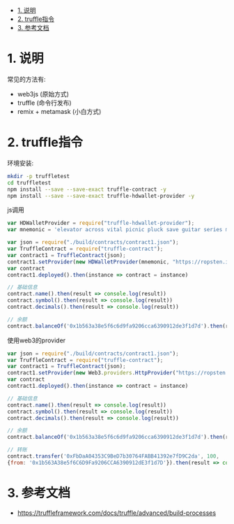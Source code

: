 <!-- TOC -->

- [1. 说明](#1-说明)
- [2. truffle指令](#2-truffle指令)
- [3. 参考文档](#3-参考文档)

<!-- /TOC -->


# 1. 说明

常见的方法有:

* web3js (原始方式)
* truffle (命令行发布)
* remix + metamask (小白方式)


# 2. truffle指令

环境安装:
```bash
mkdir -p truffletest
cd truffletest
npm install --save --save-exact truffle-contract -y
npm install --save --save-exact truffle-hdwallet-provider -y

```

js调用
```js
var HDWalletProvider = require("truffle-hdwallet-provider");
var mnemonic = 'elevator across vital picnic pluck save guitar series matter purse rude brave'

var json = require("./build/contracts/contract1.json");
var TruffleContract = require("truffle-contract");
var contract1 = TruffleContract(json);
contract1.setProvider(new HDWalletProvider(mnemonic, "https://ropsten.infura.io/v3/50a4afb18ee44d649ad9548c1828ca79"));
var contract
contract1.deployed().then(instance => contract = instance)

// 基础信息
contract.name().then(result => console.log(result))
contract.symbol().then(result => console.log(result))
contract.decimals().then(result => console.log(result))

// 余额
contract.balanceOf('0x1b563a38e5f6c6d9fa9206cca6390912de3f1d7d').then(result => console.log(result.toString()))
```

使用web3的provider
```js
var json = require("./build/contracts/contract1.json");
var TruffleContract = require("truffle-contract");
var contract1 = TruffleContract(json);
contract1.setProvider(new Web3.providers.HttpProvider("https://ropsten.infura.io/v3/50a4afb18ee44d649ad9548c1828ca79"));
var contract
contract1.deployed().then(instance => contract = instance)

// 基础信息
contract.name().then(result => console.log(result))
contract.symbol().then(result => console.log(result))
contract.decimals().then(result => console.log(result))

// 余额
contract.balanceOf('0x1b563a38e5f6c6d9fa9206cca6390912de3f1d7d').then(result => console.log(result.toString()))

// 转账
contract.transfer('0xFbDaA04353C9BeD7b30764FABB41392e7fD9C2da', 100, 
{from: '0x1b563A38e5f6C6D9Fa9206CCA6390912dE3f1d7D'}).then(result => console.log(result))
```


# 3. 参考文档

* https://truffleframework.com/docs/truffle/advanced/build-processes

